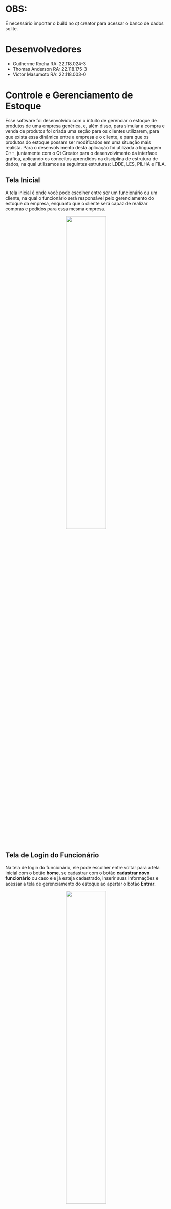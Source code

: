 # OBS:
  É necessário importar o build no qt creator para acessar o banco de dados sqlite.
# Desenvolvedores
- Guilherme Rocha RA: 22.118.024-3
- Thomas Anderson RA: 22.118.175-3
- Victor Masumoto RA: 22.118.003-0

# Controle e Gerenciamento de Estoque
 
  Esse software foi desenvolvido com o intuito de gerenciar o estoque de produtos de uma empresa genérica, e, além disso, para simular a compra e venda de produtos foi criada uma seção para os clientes utilizarem, para que exista essa dinâmica entre a empresa e o cliente, e para que os produtos do estoque possam ser modificados em uma situação mais realista. Para o desenvolvimento desta aplicação foi utilizada a linguagem C++, juntamente com o Qt Creator para o desenvolvimento da interface gráfica, aplicando os conceitos aprendidos na disciplina de estrutura de dados, na qual utilizamos as seguintes estruturas: LDDE, LES, PILHA e FILA.

## Tela Inicial

  A tela inicial é onde você pode escolher entre ser um funcionário ou um cliente, na qual o funcionário será responsável pelo gerenciamento do estoque da empresa, enquanto que o cliente será capaz de realizar compras e pedidos para essa mesma empresa.
  
<p align="center">
  <img width="50%" height="50%"  src="inventory_images/tela_inicial.png">
</p>

##  Tela de Login do Funcionário
  
  Na tela de login do funcionário, ele pode escolher entre voltar para a tela inicial com o botão <b>home</b>, se cadastrar com o botão <b>cadastrar novo funcionário</b> ou caso ele já esteja cadastrado, inserir suas informações e acessar a tela de gerenciamento do estoque ao apertar o botão <b> Entrar</b>.

<p align="center">
  <img width="50%" height="50%"  src="inventory_images/login_funcionario.png">
</p>

## Tela de Cadastro de Funcionário

  Aqui é onde o funcionário realizará seu cadastro para fazer login no sistema, no entanto, é necessário que ele realize o preenchimento de cada campo de forma correta, sem deixar campos em branco, ou insuficientes, como podemos ver nas imagens a seguir:

<p  align="center">
  <img alt="imagem" width="50%" height="50%"  src="inventory_images/cadastro_funcionario_verificação1.png">
  <img alt="imagem" width="50%" height="50%"  src="inventory_images/cadastro_funcionario_verificação2.png">
</p>

  Na primeira imagem, se o funcionário pressionar o botão de cadastrar, aparecerá todos os erros relacionado aos campos que ele precisa preencher. Já na segunda imagem, após preencher os campos, existem dois casos especiais relacionados ao login e a senha, no caso do login, não pode existir mais de um login com o mesmo nome, enquanto que no caso da senha, ela precisa ter pelo menos 8 characteres e, obviamente, ambos os campos da senha e confirmar senha devem ser iguais.

### Processo de Login do Funcionário

  Quando o funcionário já está cadastro e for realizar o login no sistema, essa tela também é responsável por verificar duas variaveis, primeiro o nome de usuário, que como podemos ver na imagem abaixo, apresenta um erro caso o funcionário digite um nome de login que não foi cadastrado:

<p align="center">
  <img alt="imagem" width="50%" height="50%"  src="inventory_images/login_func_usuario.png">
</p>

  E caso o usuário exista, porém a senha está errada, ele apresenta uma mensagem de erro:

<p  align="center">
  <img alt="imagem" width="50%" height="50%"  src="inventory_images/login_func_senha.png">
</p>

## Tela de Gerenciamento de Estoque

  Como é possível ver na imagem abaixo, a tela de cadastro está dividida em 4 abas: Cadastrar Produtos, Remover Produtos, Lista de Compras e Pedidos, cada qual com sua função específica que será explicada adiante. 

<p  align="center">
  <img alt="imagem" width="60%" height="60%"  src="inventory_images/gerenciador_estoque.png">
</p>

### Aba Cadastrar Produtos
  
  Nessa aba é realizado o cadastro dos produtos do estoque, na qual é necessário preencher os campos mostrados na imagem e, caso contrário, é mostrado uma mensagem de erro. No caso dos campos que se referem a quantidade, o software automáticamente impede que a quantidade máxima seja maior que a quantidade atual, assim como impede que a quantidade mínima seja maior que a quantidade atual.

<p  align="center">
  <img alt="imagem" width="60%" height="60%"  src="inventory_images/cadastro_produto_verificação.png">
</p>

  Como é possível editar o id do produto, normalmente isso poderia erros como o que foi expressado na imagem abaixo:

<p  align="center">
  <img alt="imagem" width="60%" height="60%"  src="inventory_images/cadastro_produto_erro.png">
</p>

  No entanto, foi adicionado um botão para buscar pelo primeiro ID disponível para cadastrar um produto, assim o funcionário pode utilizar o padrão de ID que quiser, mas caso esqueça em algum momento, ele pode utilizar o botão para buscar o primeiro ID desocupado.
  
<p  align="center">
  <img alt="imagem" width="60%" height="60%"  src="inventory_images/cadastro_produto_botao_disponivel.png">
</p>

### Aba Remover Produtos

  Nessa aba é onde pode ser realizado o processo de listagem dos produtos, assim como a exclusão dos mesmos.

<p  align="center">
  <img alt="imagem" width="60%" height="60%"  src="inventory_images/remover_produto.png">
</p>

  Para pesquisar por um produto, basta digitar seu nome no campo <b>Pesquisar Produto</b> e pressionar o botão <b>Pesquisar</b>.

<p  align="center">
  <img alt="imagem" width="60%" height="60%"  src="inventory_images/remover_produto_pesquisar.png">
</p>

  Para listar todos os produtos, basta pressionar o botão <b>Listar todos os produtos</b>.

<p  align="center">
  <img alt="imagem" width="60%" height="60%"  src="inventory_images/remover_produto_listar.png">
</p>

E para excluir um produto, é só selecionar ele clicando em cima, e então apertar o botão <b>Excluir</b>, como mostra a imagem abaixo:

<p  align="center">
  <img alt="imagem" width="60%" height="60%"  src="inventory_images/remover_produto_excluir.png">
</p>

E assim, o produto é excluído do banco de dados e, consequentemente, da listagem.

<p  align="center">
  <img alt="imagem" width="60%" height="60%"  src="inventory_images/remover_produto_excluir2.png">
</p>

### Aba Lista de Compras

  Essa aba é responsável por mostrar a lista de produtos em ordem de prioridade de compra, logo, ele mostra quais são os itens que precisam ser repostos no estoque, fazendo uma relação entre a quantidade atual e a quantidade mínima que foi estabelecidade no seu cadastro, e que eventualmente é atualizada quando um cliente faz um pedido.

<p  align="center">
  <img alt="imagem" width="60%" height="60%"  src="inventory_images/tela_lista_prioridade.png">
</p>

  Essa lista então é enviada com os itens que precisam ser repostos ao pressionar o botão <b>Repor Estoque</b>, para que então sejá realizado o processo de reposição dos itens (que será detalhado na seção sobre o processo de compra e reposição).

#### Processo de Reposição de Itens

  Ao pressionar o botão <b>Repor Estoque</b>, o funcionário será levado para a tela de reposição, como a mostrada abaixo, onde ela serve para simular uma situação em que eles enviam um caminhão, junto com uma lista de compras, para carregar os produtos no caminhão, e então na volta poder descarregá-lo na empresa e repôr os produtos em falta.
    
<p  align="center">
  <img alt="imagem" width="60%" height="60%"  src="inventory_images/tela_repor1.png">
</p>

Na qual ele precisa enviar para o caminhão os itens de acordo com a prioridade deles através do botão <b>Enviar para o caminhão</b>, mas ele também pode enviar todos de uma vez por meio do botão <b>Enviar tudo para reposição</b> e, por fim, enviar os pedidos para poder repô-los ao pressionar o botão <b>Enviar pedidos para reposição</b>.

<p  align="center">
  <img alt="imagem" width="60%" height="60%"  src="inventory_images/tela_repor2.png">
</p>

Após a confirmação, aparecerá outra tela que simula o descarregamento do caminhão, que também é realizado em ordem de prioridade:

<p  align="center">
  <img alt="imagem" width="60%" height="60%"  src="inventory_images/tela_descarregar1.png">
</p>

E assim você pode descarregar os itens do caminhão para o setor de estoque, através do botão <b>Enviar para o estoque</b>, no caso de apenas 1 item, ou então com o botão <b>Enviar tudo para o estoque</b> para enviar todos os produtos, no entanto, só é possível concluír esse processo com o botão <b>Concluir descarga de produtos</b> se todos os items do caminhão forem descarregados.

<p  align="center">
  <img alt="imagem" width="60%" height="60%"  src="inventory_images/tela_descarregar2.png">
</p>


### Aba Pedidos

  Aqui é realizado uma listagem em ordem de prioridade de todos pedidos feitos pelos clientes, na qual a ordem de prioridade é relacionada a ordem que os pedidos foram realizados.

<p  align="center">
  <img alt="imagem" width="60%" height="60%"  src="inventory_images/tela_pedidos.png">
</p>

## Tela de Login do Cliente

  Essa tela é utilizada para o cliente realizar seu login e acessar a interface que simula as compras de produtos da empresa, na qual existe a opção dele realizar um cadastro, caso ele não tenha, ao pressionar o texto <b>Sem cadastro? Clique Aqui!</b>, ou então acessar o sistema após preencher corretamente os campos com seus dados e pressionar o botão <b>Entra</b>.

<p  align="center">
  <img alt="imagem" width="60%" height="60%"  src="inventory_images/login_cliente.png">
</p>

## Tela de Cadastro do Cliente

  É aqui onde o cliente podera se cadastrar para poder logar no sistema. Existe algumas diferenças em relação aos dados exigidos em comparação com a tela de cadastro de funcionários, mas como o processo de verificação é o mesmo, não existe a necessidade de apresentá-lo aqui.
  
<p  align="center">
  <img alt="imagem" width="60%" height="60%"  src="inventory_images/cadastro_cliente.png">
</p>

### Processo de Login do Cliente
  
  Como o processo de login do cliente é o mesmo que do funcionário, não existe a necessidade de mostrá-lo aqui.
  
## Tela de Gerenciamento de Compras do Cliente

  Essa tela foi criada com o intuito de simular o processo de compra de um cliente, para que então o gerenciamento de estoque possa ser realizado de uma forma mais realistíca. Essa tela foi dividida em 3 abas: Produtos, Cesta de Compras e Status dos Pedidos, cada qual com sua funcionalidade.
  
<p  align="center">
  <img alt="imagem" width="60%" height="60%"  src="inventory_images/cliente_tela_inicial.png">
</p>

### Aba Produtos

  Assim como na aba remover produtos da tela de gerenciamento de estoque, é possível pesquisar um produto pelo nome, assim como listar todos os produtos. Além disso, é nessa aba que o cliente selecionará os itens que ele deseja adicionar a sua lista de compras, na qual ele só precisa selecionar o produto, digitar a quantidade desejada, que automaticamente limita para a quantidade atual do estoque, e assim manda-los para a sua cesta de compras ao pressionar o botão <b>Adicionar produto a cesta de compras</b>.

<p  align="center">
  <img alt="imagem" width="60%" height="60%"  src="inventory_images/cliente_tela_inicial_adicionar.png">
</p>

  E dessa forma a quantidade adiciona a cesta é subtraída da lista atual:

<p  align="center">
  <img alt="imagem" width="60%" height="60%"  src="inventory_images/cliente_tela_inicial_adicionar2.png">
</p>

### Aba Cesta de Compras

  Nessa aba é mostrado todos os itens que foram escolhidos para serem comprados: 
  
<p  align="center">
  <img alt="imagem" width="60%" height="60%"  src="inventory_images/cliente_cesta1.png">
</p>

E então efetuar a confirmação da compra por meio do botão <b> Confirmar Pedido de Compras</b>, que efetivamente subtrai do banco a quantidade de cada produto que foi pedido, para que os itens sejam reservados e prontos para realizar a entrega:

<p  align="center">
  <img alt="imagem" width="60%" height="60%"  src="inventory_images/cliente_cesta_confirmar.png">
</p>

Mas caso o cliente se arrependa, ele pode excluir os produtos que não deseja comprar ao selecionar um produto e pressionar o botão <b>Excluir Pedido</b>:

<p  align="center">
  <img alt="imagem" width="60%" height="60%"  src="inventory_images/cliente_cesta_excluir.png">
</p>

Para que então sejam "repostos" na aba produtos.

<p  align="center">
  <img alt="imagem" width="60%" height="60%"  src="inventory_images/cliente_cesta_excluir2.png">
</p>

### Aba Status dos Pedidos

  Nessa aba é mostrado todos os pedidos realizados pelo cliente e o status de cada um deles, que somente será modificado após a confirmação do funcionário na tela de gerenciamento de estoque.
  
<p  align="center">
  <img alt="imagem" width="60%" height="60%"  src="inventory_images/tela_entrega1.png">
</p>

#### Processo de Entrega

  Para que a entrega seja efetivamente realizada, um funcionário precisa aprová-la na aba <b>Pedidos</b> na <b>Tela de Gerenciar Estoque</b> para que o pedido seja enviado através do botão <b>Enviar Pedido</b>.
  
<p  align="center">
  <img alt="imagem" width="60%" height="60%"  src="inventory_images/tela_pedidos.png">
</p>

  E assim entregar o pedido ao cliente, mudando o status do seu pedido para entregado:

<p  align="center">
  <img alt="imagem" width="60%" height="60%"  src="inventory_images/tela_pedido_entregue.png">
</p>

